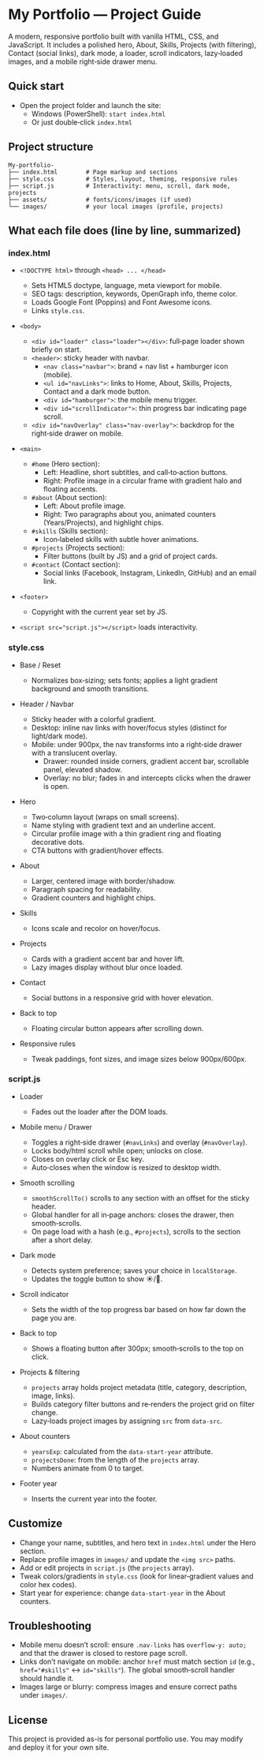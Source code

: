 # My Portfolio — Project Guide

A modern, responsive portfolio built with vanilla HTML, CSS, and JavaScript. It includes a polished hero, About, Skills, Projects (with filtering), Contact (social links), dark mode, a loader, scroll indicators, lazy‑loaded images, and a mobile right‑side drawer menu.

## Quick start

- Open the project folder and launch the site:
	- Windows (PowerShell): `start index.html`
	- Or just double‑click `index.html`

## Project structure

```
My-portfolio-
├── index.html        # Page markup and sections
├── style.css         # Styles, layout, theming, responsive rules
├── script.js         # Interactivity: menu, scroll, dark mode, projects
├── assets/           # fonts/icons/images (if used)
└── images/           # your local images (profile, projects)
```

## What each file does (line by line, summarized)

### index.html

- `<!DOCTYPE html>` through `<head> ... </head>`
	- Sets HTML5 doctype, language, meta viewport for mobile.
	- SEO tags: description, keywords, OpenGraph info, theme color.
	- Loads Google Font (Poppins) and Font Awesome icons.
	- Links `style.css`.

- `<body>`
	- `<div id="loader" class="loader"></div>`: full‑page loader shown briefly on start.
	- `<header>`: sticky header with navbar.
		- `<nav class="navbar">`: brand + nav list + hamburger icon (mobile).
		- `<ul id="navLinks">`: links to Home, About, Skills, Projects, Contact and a dark mode button.
		- `<div id="hamburger">`: the mobile menu trigger.
		- `<div id="scrollIndicator">`: thin progress bar indicating page scroll.
	- `<div id="navOverlay" class="nav-overlay">`: backdrop for the right‑side drawer on mobile.

- `<main>`
	- `#home` (Hero section):
		- Left: Headline, short subtitles, and call‑to‑action buttons.
		- Right: Profile image in a circular frame with gradient halo and floating accents.
	- `#about` (About section):
		- Left: About profile image.
		- Right: Two paragraphs about you, animated counters (Years/Projects), and highlight chips.
	- `#skills` (Skills section):
		- Icon‑labeled skills with subtle hover animations.
	- `#projects` (Projects section):
		- Filter buttons (built by JS) and a grid of project cards.
	- `#contact` (Contact section):
		- Social links (Facebook, Instagram, LinkedIn, GitHub) and an email link.

- `<footer>`
	- Copyright with the current year set by JS.

- `<script src="script.js"></script>` loads interactivity.

### style.css

- Base / Reset
	- Normalizes box‑sizing; sets fonts; applies a light gradient background and smooth transitions.

- Header / Navbar
	- Sticky header with a colorful gradient.
	- Desktop: inline nav links with hover/focus styles (distinct for light/dark mode).
	- Mobile: under 900px, the nav transforms into a right‑side drawer with a translucent overlay.
		- Drawer: rounded inside corners, gradient accent bar, scrollable panel, elevated shadow.
		- Overlay: no blur; fades in and intercepts clicks when the drawer is open.

- Hero
	- Two‑column layout (wraps on small screens).
	- Name styling with gradient text and an underline accent.
	- Circular profile image with a thin gradient ring and floating decorative dots.
	- CTA buttons with gradient/hover effects.

- About
	- Larger, centered image with border/shadow.
	- Paragraph spacing for readability.
	- Gradient counters and highlight chips.

- Skills
	- Icons scale and recolor on hover/focus.

- Projects
	- Cards with a gradient accent bar and hover lift.
	- Lazy images display without blur once loaded.

- Contact
	- Social buttons in a responsive grid with hover elevation.

- Back to top
	- Floating circular button appears after scrolling down.

- Responsive rules
	- Tweak paddings, font sizes, and image sizes below 900px/600px.

### script.js

- Loader
	- Fades out the loader after the DOM loads.

- Mobile menu / Drawer
	- Toggles a right‑side drawer (`#navLinks`) and overlay (`#navOverlay`).
	- Locks body/html scroll while open; unlocks on close.
	- Closes on overlay click or Esc key.
	- Auto‑closes when the window is resized to desktop width.

- Smooth scrolling
	- `smoothScrollTo()` scrolls to any section with an offset for the sticky header.
	- Global handler for all in‑page anchors: closes the drawer, then smooth‑scrolls.
	- On page load with a hash (e.g., `#projects`), scrolls to the section after a short delay.

- Dark mode
	- Detects system preference; saves your choice in `localStorage`.
	- Updates the toggle button to show ☀️/🌙.

- Scroll indicator
	- Sets the width of the top progress bar based on how far down the page you are.

- Back to top
	- Shows a floating button after 300px; smooth‑scrolls to the top on click.

- Projects & filtering
	- `projects` array holds project metadata (title, category, description, image, links).
	- Builds category filter buttons and re‑renders the project grid on filter change.
	- Lazy‑loads project images by assigning `src` from `data-src`.

- About counters
	- `yearsExp`: calculated from the `data-start-year` attribute.
	- `projectsDone`: from the length of the `projects` array.
	- Numbers animate from 0 to target.

- Footer year
	- Inserts the current year into the footer.

## Customize

- Change your name, subtitles, and hero text in `index.html` under the Hero section.
- Replace profile images in `images/` and update the `<img src>` paths.
- Add or edit projects in `script.js` (the `projects` array).
- Tweak colors/gradients in `style.css` (look for linear‑gradient values and color hex codes).
- Start year for experience: change `data-start-year` in the About counters.

## Troubleshooting

- Mobile menu doesn’t scroll: ensure `.nav-links` has `overflow-y: auto;` and that the drawer is closed to restore page scroll.
- Links don’t navigate on mobile: anchor `href` must match section `id` (e.g., `href="#skills"` ↔ `id="skills"`). The global smooth‑scroll handler should handle it.
- Images large or blurry: compress images and ensure correct paths under `images/`.

## License

This project is provided as-is for personal portfolio use. You may modify and deploy it for your own site.
